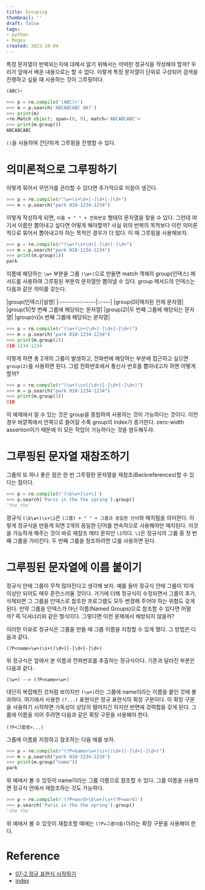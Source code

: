 ```yaml
---
title: Grouping
thumbnail: ''
draft: false
tags:
- python
- Regex
created: 2023-10-04
---
```


특정 문자열이 반복되는지에 대해서 알기 위해서는 어떠한 정규식을 작성해야 할까? 우리가 앞에서 배운 내용으로는 할 수 없다. 이렇게 특정 문자열이 단위로 구성되어 검색을 진행하고 싶을 때 사용하는 것이 그루핑이다.

````python
(ABC)+
````

````python
>>> p = re.compile('(ABC)+')
>>> m = p.search('ABCABCABC OK?')
>>> print(m)
<re.Match object; span=(0, 9), match='ABCABCABC'>
>>> print(m.group())
ABCABCABC
````

`()`을 사용하여 간단하게 그루핑을 진행할 수 있다.

# 의미론적으로 그루핑하기

이렇게 묶어서 무언가를 관리할 수 있다면 추가적으로 이점이 생긴다.

````python
>>> p = re.compile(r"\w+\s+\d+[-]\d+[-]\d+")
>>> m = p.search("park 010-1234-1234")
````

이렇게 작성하게 되면, `이름 + " " + 전화번호` 형태의 문자열을 찾을 수 있다. 그런데 여기서 이름만 뽑아내고 싶다면 어떻게 해야할까? 사실 위의 반복의 목적보다 이런 의미론적으로 묶어서 뽑아내고자 하는 목적인 경우가 더 많다. 이 때 그루핑을 사용해보자.

````python
>>> p = re.compile(r"(\w+)\s+\d+[-]\d+[-]\d+")
>>> m = p.search("park 010-1234-1234")
>>> print(m.group(1))
park
````

이름에 해당하는 `\w+` 부분을 그룹 `(\w+)`으로 만들면 match 객체의 group(인덱스) 메서드를 사용하여 그루핑된 부분의 문자열만 뽑아낼 수 있다. group 메서드의 인덱스는 다음과 같은 의미를 갖는다.

|group(인덱스)|설명|
|:--------:------|::----|
|group(0)|매치된 전체 문자열|
|group(1)|첫 번째 그룹에 해당되는 문자열|
|group(2)|두 번째 그룹에 해당되는 문자열|
|group(n)|n 번째 그룹에 해당되는 문자열|

````python
>>> p = re.compile(r"(\w+)\s+(\d+[-]\d+[-]\d+)")
>>> m = p.search("park 010-1234-1234")
>>> print(m.group(2))
010-1234-1234
````

이렇게 하면 총 2개의 그룹이 발생하고, 전화번에 해당하는 부분에 접근하고 싶으면 `group(2)`를 사용하면 된다. 그럼 전화번호에서 통신사 번호를 뽑아내고자 하면 어떻게 할까?

````python
>>> p = re.compile(r"(\w+)\s+((\d+)[-]\d+[-]\d+)")
>>> m = p.search("park 010-1234-1234")
>>> print(m.group(3))
010
````

이 예제에서 알 수 있는 것은 group을 중첩하여 사용하는 것이 가능하다는 것이다. 이런 경우 바깥쪽에서 안쪽으로 들어갈 수록 group의 index가 증가한다. zero-width assertion이기 때문에 이 모든 작업이 가능하다는 것을 염두해두자.

# 그루핑된 문자열 재참조하기

그룹의 또 하나 좋은 점은 한 번 그루핑한 문자열을 재참조(Backreferences)할 수 있다는 점이다.

````python
>>> p = re.compile(r'(\b\w+)\s+\1')
>>> p.search('Paris in the the spring').group()
'the the'
````

정규식 `(\b\w+)\s+\1`은 `(그룹) + " " + 그룹과 동일한 단어`와 매치됨을 의미한다. 이렇게 정규식을 만들게 되면 2개의 동일한 단어를 연속적으로 사용해야만 매치된다. 이것을 가능하게 해주는 것이 바로 재참조 메타 문자인 `\1`이다. `\1`은 정규식의 그룹 중 첫 번째 그룹을 가리킨다. 두 번째 그룹을 참조하려면 \2를 사용하면 된다.

# 그루핑된 문자열에 이름 붙이기

정규식 안에 그룹이 무척 많아진다고 생각해 보자. 예를 들어 정규식 안에 그룹이 10개 이상만 되어도 매우 혼란스러울 것이다. 거기에 더해 정규식이 수정되면서 그룹이 추가, 삭제되면 그 그룹을 인덱스로 참조한 프로그램도 모두 변경해 주어야 하는 위험도 갖게 된다. 만약 그룹을 인덱스가 아닌 이름(Named Groups)으로 참조할 수 있다면 어떨까? 즉 딕셔너리와 같은 형식이다. 그렇다면 이런 문제에서 해방되지 않을까?

이러한 이유로 정규식은 그룹을 만들 때 그룹 이름을 지정할 수 있게 했다. 그 방법은 다음과 같다.

````
(?P<name>\w+)\s+((\d+)[-]\d+[-]\d+)
````

위 정규식은 앞에서 본 이름과 전화번호를 추출하는 정규식이다. 기존과 달라진 부분은 다음과 같다.

````
(\w+) --> (?P<name>\w+)
````

대단히 복잡해진 것처럼 보이지만 `(\w+)`라는 그룹에 name이라는 이름을 붙인 것에 불과하다. 여기에서 사용한 `(?...)` 표현식은 정규 표현식의 확장 구문이다. 이 확장 구문을 사용하기 시작하면 가독성이 상당히 떨어지긴 하지만 반면에 강력함을 갖게 된다. 그룹에 이름을 지어 주려면 다음과 같은 확장 구문을 사용해야 한다.

````
(?P<그룹명>...)
````

그룹에 이름을 지정하고 참조하는 다음 예를 보자.

````python
>>> p = re.compile(r"(?P<name>\w+)\s+((\d+)[-]\d+[-]\d+)")
>>> m = p.search("park 010-1234-1234")
>>> print(m.group("name"))
park
````

위 예에서 볼 수 있듯이 name이라는 그룹 이름으로 참조할 수 있다. 그룹 이름을 사용하면 정규식 안에서 재참조하는 것도 가능하다.

````python
>>> p = re.compile(r'(?P<word>\b\w+)\s+(?P=word)')
>>> p.search('Paris in the the spring').group()
'the the'
````

위 예에서 볼 수 있듯이 재참조할 때에는 `(?P=그룹이름)`이라는 확장 구문을 사용해야 한다.

# Reference

* [07-2 정규 표현식 시작하기](https://wikidocs.net/4308)
* [index](Development/Regex/index.md)
